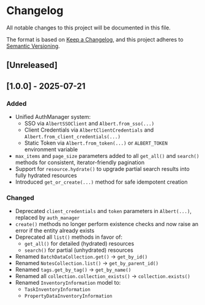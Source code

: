 # Changelog

All notable changes to this project will be documented in this file.

The format is based on [Keep a Changelog](https://keepachangelog.com/en/1.1.0/),
and this project adheres to [Semantic Versioning](https://semver.org/spec/v2.0.0.html).

## [Unreleased]

## [1.0.0] - 2025-07-21

### Added

- Unified AuthManager system:
  - SSO via `AlbertSSOClient` and `Albert.from_sso(...)`
  - Client Credentials via `AlbertClientCredentials` and `Albert.from_client_credentials(...)`
  - Static Token via `Albert.from_token(...)` or `ALBERT_TOKEN` environment variable
- `max_items` and `page_size` parameters added to all `get_all()` and `search()` methods for consistent, iterator-friendly pagination
- Support for `resource.hydrate()` to upgrade partial search results into fully hydrated resources
- Introduced `get_or_create(...)` method for safe idempotent creation

### Changed

- Deprecated `client_credentials` and `token` parameters in `Albert(...)`, replaced by `auth_manager`
- `create()` methods no longer perform existence checks and now raise an error if the entity already exists
- Deprecated all `list()` methods in favor of:
  - `get_all()` for detailed (hydrated) resources
  - `search()` for partial (unhydrated) resources
- Renamed `BatchDataCollection.get()` → `get_by_id()`
- Renamed `NotesCollection.list()` → `get_by_parent_id()`
- Renamed `tags.get_by_tag()` → `get_by_name()`
- Renamed all `collection.collection_exists()` → `collection.exists()`
- Renamed `InventoryInformation` model to:
  - `TaskInventoryInformation`
  - `PropertyDataInventoryInformation`
